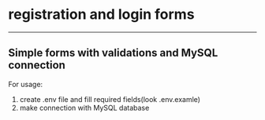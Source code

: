 # registration and login forms
----
Simple forms with validations and MySQL connection
----
For usage:
1. create .env file and fill required fields(look .env.examle)
2. make connection with MySQL database
